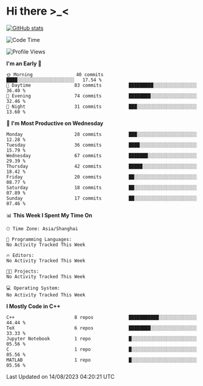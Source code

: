 # Hi there \>_<

[![GitHub stats](https://github-readme-stats.vercel.app/api?username=ARessegetesStery&show_icons=true&theme=transparent)](https://github.com/anuraghazra/github-readme-stats)

<!--START_SECTION:waka-->
![Code Time](http://img.shields.io/badge/Code%20Time-260%20hrs%2025%20mins-blue)

![Profile Views](http://img.shields.io/badge/Profile%20Views-2-blue)

**I'm an Early 🐤** 

```text
🌞 Morning                40 commits          ████░░░░░░░░░░░░░░░░░░░░░   17.54 % 
🌆 Daytime                83 commits          █████████░░░░░░░░░░░░░░░░   36.40 % 
🌃 Evening                74 commits          ████████░░░░░░░░░░░░░░░░░   32.46 % 
🌙 Night                  31 commits          ███░░░░░░░░░░░░░░░░░░░░░░   13.60 % 
```
📅 **I'm Most Productive on Wednesday** 

```text
Monday                   28 commits          ███░░░░░░░░░░░░░░░░░░░░░░   12.28 % 
Tuesday                  36 commits          ████░░░░░░░░░░░░░░░░░░░░░   15.79 % 
Wednesday                67 commits          ███████░░░░░░░░░░░░░░░░░░   29.39 % 
Thursday                 42 commits          █████░░░░░░░░░░░░░░░░░░░░   18.42 % 
Friday                   20 commits          ██░░░░░░░░░░░░░░░░░░░░░░░   08.77 % 
Saturday                 18 commits          ██░░░░░░░░░░░░░░░░░░░░░░░   07.89 % 
Sunday                   17 commits          ██░░░░░░░░░░░░░░░░░░░░░░░   07.46 % 
```


📊 **This Week I Spent My Time On** 

```text
🕑︎ Time Zone: Asia/Shanghai

💬 Programming Languages: 
No Activity Tracked This Week

🔥 Editors: 
No Activity Tracked This Week

🐱‍💻 Projects: 
No Activity Tracked This Week

💻 Operating System: 
No Activity Tracked This Week
```

**I Mostly Code in C++** 

```text
C++                      8 repos             ███████████░░░░░░░░░░░░░░   44.44 % 
TeX                      6 repos             ████████░░░░░░░░░░░░░░░░░   33.33 % 
Jupyter Notebook         1 repo              █░░░░░░░░░░░░░░░░░░░░░░░░   05.56 % 
C                        1 repo              █░░░░░░░░░░░░░░░░░░░░░░░░   05.56 % 
MATLAB                   1 repo              █░░░░░░░░░░░░░░░░░░░░░░░░   05.56 % 
```




 Last Updated on 14/08/2023 04:20:21 UTC
<!--END_SECTION:waka-->
